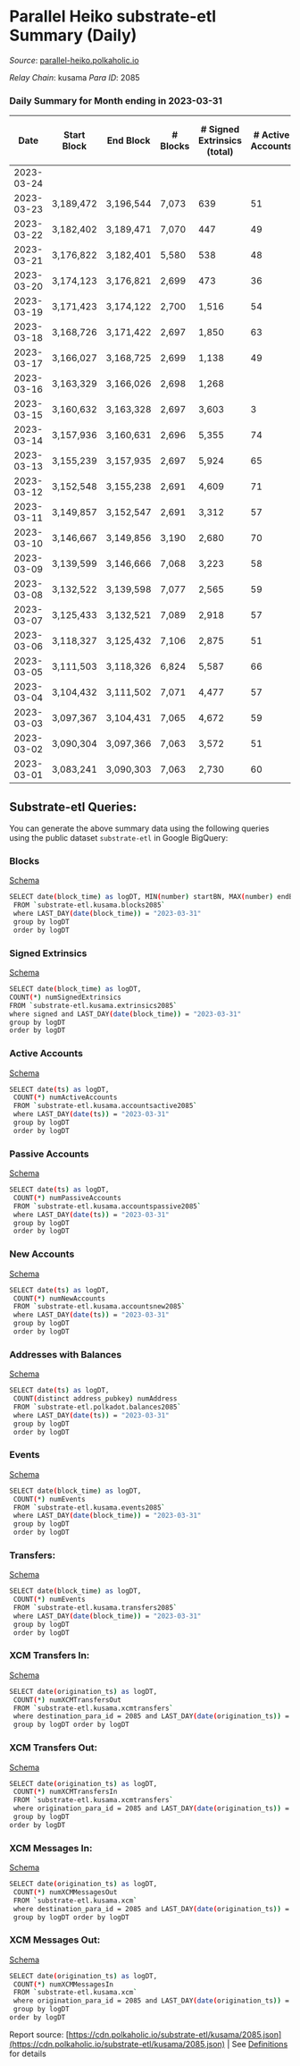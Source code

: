# Parallel Heiko substrate-etl Summary (Daily)

_Source_: [parallel-heiko.polkaholic.io](https://parallel-heiko.polkaholic.io)

*Relay Chain*: kusama
*Para ID*: 2085



### Daily Summary for Month ending in 2023-03-31


| Date | Start Block | End Block | # Blocks  | # Signed Extrinsics (total) | # Active Accounts | # Passive | # New | # Addresses with Balances | # Events | # Transfers | # XCM Transfers In | # XCM Transfers Out | # XCM In | # XCM Out | Issues | 
| ---- | ----------- | --------- | --------  | --------------------------- | ----------------- | --------- | ----- | ------------------------- | -------- | ----------- | ------------------ | ------------------- | -------- | --------- | ------ |
| 2023-03-24 |  |  |   |  |  |  |  |  |  |   |   |   |  |  |  |
| 2023-03-23 | 3,189,472 | 3,196,544 | 7,073  | 639 | 51 | 14 | 3 | 24,332 | 18,414 | 225  | 16 ($817.83) | 21 ($15,911.88) | 23 | 28 |  |
| 2023-03-22 | 3,182,402 | 3,189,471 | 7,070  | 447 | 49 | 13 | 2 | 24,329 | 17,195 | 201  | 13 ($1,415.44) | 11 ($507.83) | 17 | 15 |  |
| 2023-03-21 | 3,176,822 | 3,182,401 | 5,580  | 538 | 48 | 13 |  | 24,327 | 14,726 | 200  | 19 ($1,987.46) | 23 ($2,500.86) | 23 | 27 |  |
| 2023-03-20 | 3,174,123 | 3,176,821 | 2,699  | 473 | 36 | 11 | 2 | 24,327 | 8,768 | 214  | 10 ($453.90) | 12 ($597.25) | 13 | 15 |  |
| 2023-03-19 | 3,171,423 | 3,174,122 | 2,700  | 1,516 | 54 | 13 | 2 | 24,326 | 14,022 | 250  | 13 ($1,114.56) | 21 ($4,592.20) | 17 | 25 |  |
| 2023-03-18 | 3,168,726 | 3,171,422 | 2,697  | 1,850 | 63 | 15 | 3 | 24,324 | 16,333 | 378  | 36 ($3,917.98) | 29 ($5,393.73) | 39 | 32 |  |
| 2023-03-17 | 3,166,027 | 3,168,725 | 2,699  | 1,138 | 49 | 9 | 3 | 24,322 | 12,251 | 337  | 25 ($3,222.97) | 26 ($3,058.77) | 28 | 29 |  |
| 2023-03-16 | 3,163,329 | 3,166,026 | 2,698  | 1,268 |  |  | 1 | 24,319 | 13,064 | 317  | 30 ($3,094.15) | 40 ($7,082.51) | 35 | 45 |  |
| 2023-03-15 | 3,160,632 | 3,163,328 | 2,697  | 3,603 | 3 | 54 |  | 24,321 | 24,935 | 449  | 40 ($17,629.13) | 44 ($12,213.34) | 44 | 48 |  |
| 2023-03-14 | 3,157,936 | 3,160,631 | 2,696  | 5,355 | 74 | 12 | 3 | 24,322 | 34,083 | 528  | 47 ($5,044.38) | 57 ($17,754.60) | 51 | 61 |  |
| 2023-03-13 | 3,155,239 | 3,157,935 | 2,697  | 5,924 | 65 | 11 | 2 | 24,319 | 36,804 | 495  | 45 ($5,907.19) | 44 ($14,295.65) | 48 | 46 |  |
| 2023-03-12 | 3,152,548 | 3,155,238 | 2,691  | 4,609 | 71 | 13 | 1 | 24,317 | 30,604 | 560  | 51 ($4,890.27) | 57 ($66,693.07) | 56 | 63 |  |
| 2023-03-11 | 3,149,857 | 3,152,547 | 2,691  | 3,312 | 57 | 10 | 1 | 24,316 | 23,296 | 336  | 39 ($5,569.19) | 46 ($8,165.42) | 46 | 54 |  |
| 2023-03-10 | 3,146,667 | 3,149,856 | 3,190  | 2,680 | 70 | 11 |  | 24,315 | 21,777 | 545  | 52 ($13,432.78) | 51 ($7,499.41) | 55 | 51 |  |
| 2023-03-09 | 3,139,599 | 3,146,666 | 7,068  | 3,223 | 58 | 15 | 1 | 24,315 | 31,591 | 391  | 34 ($5,961.38) | 33 ($5,362.66) | 40 | 38 |  |
| 2023-03-08 | 3,132,522 | 3,139,598 | 7,077  | 2,565 | 59 | 12 |  | 24,314 | 27,919 | 233  | 11 ($915.16) | 21 ($19,396.43) | 13 | 24 |  |
| 2023-03-07 | 3,125,433 | 3,132,521 | 7,089  | 2,918 | 57 | 13 |  | 24,314 | 29,899 | 245  | 27 ($6,246.82) | 22 ($4,097.80) | 32 | 27 |  |
| 2023-03-06 | 3,118,327 | 3,125,432 | 7,106  | 2,875 | 51 | 10 | 1 | 24,314 | 29,492 | 154  | 15 ($4,348.10) | 15 ($1,122.51) | 21 | 21 |  |
| 2023-03-05 | 3,111,503 | 3,118,326 | 6,824  | 5,587 | 66 | 12 | 3 | 24,313 | 43,361 | 401  | 33 ($2,410.25) | 35 ($6,048.79) | 33 | 45 |  |
| 2023-03-04 | 3,104,432 | 3,111,502 | 7,071  | 4,477 | 57 | 8 |  | 24,311 | 37,564 | 198  | 12 ($598.09) | 21 ($9,831.15) | 16 | 25 |  |
| 2023-03-03 | 3,097,367 | 3,104,431 | 7,065  | 4,672 | 59 | 10 | 2 | 24,311 | 39,110 | 431  | 50 ($6,096.24) | 53 ($6,407.46) | 53 | 56 |  |
| 2023-03-02 | 3,090,304 | 3,097,366 | 7,063  | 3,572 | 51 | 15 | 1 | 24,309 | 32,771 | 159  | 20 ($3,054.78) | 17 ($3,562.59) | 25 | 22 |  |
| 2023-03-01 | 3,083,241 | 3,090,303 | 7,063  | 2,730 | 60 | 14 |  | 24,308 | 28,670 | 196  | 9 ($1,121.61) | 22 ($4,086.96) | 12 | 25 |  |

## Substrate-etl Queries:
You can generate the above summary data using the following queries using the public dataset `substrate-etl` in Google BigQuery:


### Blocks 

[Schema](https://github.com/colorfulnotion/substrate-etl/blob/main/schema/blocks.json)

```bash
SELECT date(block_time) as logDT, MIN(number) startBN, MAX(number) endBN, COUNT(*) numBlocks 
 FROM `substrate-etl.kusama.blocks2085`  
 where LAST_DAY(date(block_time)) = "2023-03-31" 
 group by logDT 
 order by logDT
```

### Signed Extrinsics 

[Schema](https://github.com/colorfulnotion/substrate-etl/blob/main/schema/extrinsics.json)

```bash
SELECT date(block_time) as logDT, 
COUNT(*) numSignedExtrinsics 
FROM `substrate-etl.kusama.extrinsics2085`  
where signed and LAST_DAY(date(block_time)) = "2023-03-31" 
group by logDT 
order by logDT
```

### Active Accounts 

[Schema](https://github.com/colorfulnotion/substrate-etl/blob/main/schema/accountsactive.json)

```bash
SELECT date(ts) as logDT, 
 COUNT(*) numActiveAccounts 
 FROM `substrate-etl.kusama.accountsactive2085` 
 where LAST_DAY(date(ts)) = "2023-03-31" 
 group by logDT 
 order by logDT
```

### Passive Accounts 

[Schema](https://github.com/colorfulnotion/substrate-etl/blob/main/schema/accountspassive.json)

```bash
SELECT date(ts) as logDT, 
 COUNT(*) numPassiveAccounts 
 FROM `substrate-etl.kusama.accountspassive2085` 
 where LAST_DAY(date(ts)) = "2023-03-31" 
 group by logDT 
 order by logDT
```

### New Accounts 

[Schema](https://github.com/colorfulnotion/substrate-etl/blob/main/schema/accountsnew.json)

```bash
SELECT date(ts) as logDT, 
 COUNT(*) numNewAccounts 
 FROM `substrate-etl.kusama.accountsnew2085` 
 where LAST_DAY(date(ts)) = "2023-03-31" 
 group by logDT
 order by logDT
```

### Addresses with Balances 

[Schema](https://github.com/colorfulnotion/substrate-etl/blob/main/schema/balances.json)

```bash
SELECT date(ts) as logDT,
 COUNT(distinct address_pubkey) numAddress 
 FROM `substrate-etl.polkadot.balances2085` 
 where LAST_DAY(date(ts)) = "2023-03-31" 
 group by logDT 
 order by logDT
```

### Events 

[Schema](https://github.com/colorfulnotion/substrate-etl/blob/main/schema/events.json)

```bash
SELECT date(block_time) as logDT, 
 COUNT(*) numEvents 
 FROM `substrate-etl.kusama.events2085` 
 where LAST_DAY(date(block_time)) = "2023-03-31" 
 group by logDT 
 order by logDT
```

### Transfers:

[Schema](https://github.com/colorfulnotion/substrate-etl/blob/main/schema/transfers.json)

```bash
SELECT date(block_time) as logDT, 
 COUNT(*) numEvents 
 FROM `substrate-etl.kusama.transfers2085` 
 where LAST_DAY(date(block_time)) = "2023-03-31" 
 group by logDT 
 order by logDT
```

### XCM Transfers In: 

[Schema](https://github.com/colorfulnotion/substrate-etl/blob/main/schema/xcmtransfers.json)

```bash
SELECT date(origination_ts) as logDT, 
 COUNT(*) numXCMTransfersOut 
 FROM `substrate-etl.kusama.xcmtransfers` 
 where destination_para_id = 2085 and LAST_DAY(date(origination_ts)) = "2023-03-31" 
 group by logDT order by logDT
```

### XCM Transfers Out: 

[Schema](https://github.com/colorfulnotion/substrate-etl/blob/main/schema/xcmtransfers.json)

```bash
SELECT date(origination_ts) as logDT, 
 COUNT(*) numXCMTransfersIn 
 FROM `substrate-etl.kusama.xcmtransfers` 
 where origination_para_id = 2085 and LAST_DAY(date(origination_ts)) = "2023-03-31" 
 group by logDT 
order by logDT
```

### XCM Messages In: 

[Schema](https://github.com/colorfulnotion/substrate-etl/blob/main/schema/xcm.json)

```bash
SELECT date(origination_ts) as logDT, 
 COUNT(*) numXCMMessagesOut 
 FROM `substrate-etl.kusama.xcm` 
 where destination_para_id = 2085 and LAST_DAY(date(origination_ts)) = "2023-03-31" 
 group by logDT order by logDT
```

### XCM Messages Out: 

[Schema](https://github.com/colorfulnotion/substrate-etl/blob/main/schema/xcm.json)

```bash
SELECT date(origination_ts) as logDT, 
 COUNT(*) numXCMMessagesIn 
 FROM `substrate-etl.kusama.xcm` 
 where origination_para_id = 2085 and LAST_DAY(date(origination_ts)) = "2023-03-31" 
 group by logDT 
order by logDT
```


Report source: [https://cdn.polkaholic.io/substrate-etl/kusama/2085.json](https://cdn.polkaholic.io/substrate-etl/kusama/2085.json) | See [Definitions](/DEFINITIONS.md) for details
